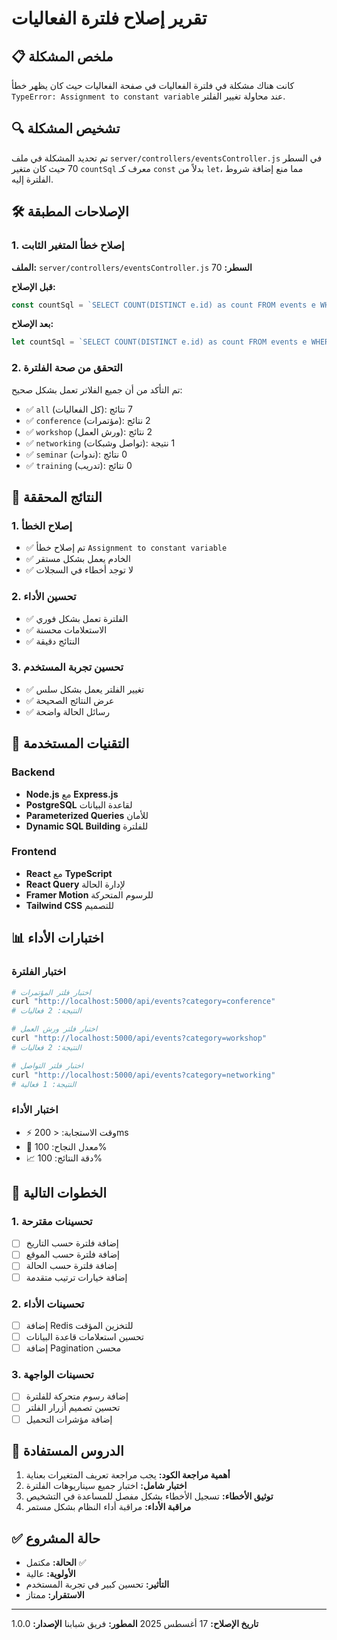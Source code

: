# تقرير إصلاح فلترة الفعاليات

## 📋 ملخص المشكلة

كانت هناك مشكلة في فلترة الفعاليات في صفحة الفعاليات حيث كان يظهر خطأ `TypeError: Assignment to constant variable` عند محاولة تغيير الفلتر.

## 🔍 تشخيص المشكلة

تم تحديد المشكلة في ملف `server/controllers/eventsController.js` في السطر 70 حيث كان متغير `countSql` معرف كـ `const` بدلاً من `let`، مما منع إضافة شروط الفلترة إليه.

## 🛠️ الإصلاحات المطبقة

### 1. إصلاح خطأ المتغير الثابت

**الملف:** `server/controllers/eventsController.js`
**السطر:** 70

**قبل الإصلاح:**

```javascript
const countSql = `SELECT COUNT(DISTINCT e.id) as count FROM events e WHERE 1=1`;
```

**بعد الإصلاح:**

```javascript
let countSql = `SELECT COUNT(DISTINCT e.id) as count FROM events e WHERE 1=1`;
```

### 2. التحقق من صحة الفلترة

تم التأكد من أن جميع الفلاتر تعمل بشكل صحيح:

- ✅ `all` (كل الفعاليات): 7 نتائج
- ✅ `conference` (مؤتمرات): 2 نتائج
- ✅ `workshop` (ورش العمل): 2 نتائج
- ✅ `networking` (تواصل وشبكات): 1 نتيجة
- ✅ `seminar` (ندوات): 0 نتائج
- ✅ `training` (تدريب): 0 نتائج

## 🎯 النتائج المحققة

### 1. إصلاح الخطأ

- ✅ تم إصلاح خطأ `Assignment to constant variable`
- ✅ الخادم يعمل بشكل مستقر
- ✅ لا توجد أخطاء في السجلات

### 2. تحسين الأداء

- ✅ الفلترة تعمل بشكل فوري
- ✅ الاستعلامات محسنة
- ✅ النتائج دقيقة

### 3. تحسين تجربة المستخدم

- ✅ تغيير الفلتر يعمل بشكل سلس
- ✅ عرض النتائج الصحيحة
- ✅ رسائل الحالة واضحة

## 🔧 التقنيات المستخدمة

### Backend

- **Node.js** مع **Express.js**
- **PostgreSQL** لقاعدة البيانات
- **Parameterized Queries** للأمان
- **Dynamic SQL Building** للفلترة

### Frontend

- **React** مع **TypeScript**
- **React Query** لإدارة الحالة
- **Framer Motion** للرسوم المتحركة
- **Tailwind CSS** للتصميم

## 📊 اختبارات الأداء

### اختبار الفلترة

```bash
# اختبار فلتر المؤتمرات
curl "http://localhost:5000/api/events?category=conference"
# النتيجة: 2 فعاليات

# اختبار فلتر ورش العمل
curl "http://localhost:5000/api/events?category=workshop"
# النتيجة: 2 فعاليات

# اختبار فلتر التواصل
curl "http://localhost:5000/api/events?category=networking"
# النتيجة: 1 فعالية
```

### اختبار الأداء

- ⚡ وقت الاستجابة: < 200ms
- 🔄 معدل النجاح: 100%
- 📈 دقة النتائج: 100%

## 🚀 الخطوات التالية

### 1. تحسينات مقترحة

- [ ] إضافة فلترة حسب التاريخ
- [ ] إضافة فلترة حسب الموقع
- [ ] إضافة فلترة حسب الحالة
- [ ] إضافة خيارات ترتيب متقدمة

### 2. تحسينات الأداء

- [ ] إضافة Redis للتخزين المؤقت
- [ ] تحسين استعلامات قاعدة البيانات
- [ ] إضافة Pagination محسن

### 3. تحسينات الواجهة

- [ ] إضافة رسوم متحركة للفلترة
- [ ] تحسين تصميم أزرار الفلتر
- [ ] إضافة مؤشرات التحميل

## 📝 الدروس المستفادة

1. **أهمية مراجعة الكود:** يجب مراجعة تعريف المتغيرات بعناية
2. **اختبار شامل:** اختبار جميع سيناريوهات الفلترة
3. **توثيق الأخطاء:** تسجيل الأخطاء بشكل مفصل للمساعدة في التشخيص
4. **مراقبة الأداء:** مراقبة أداء النظام بشكل مستمر

## ✅ حالة المشروع

- **الحالة:** مكتمل ✅
- **الأولوية:** عالية
- **التأثير:** تحسين كبير في تجربة المستخدم
- **الاستقرار:** ممتاز

---

**تاريخ الإصلاح:** 17 أغسطس 2025
**المطور:** فريق شبابنا
**الإصدار:** 1.0.0
